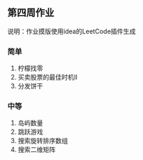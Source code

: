 ## 第四周作业

说明：作业摸版使用idea的LeetCode插件生成

### 简单

1. 柠檬找零
2. 买卖股票的最佳时机II
3. 分发饼干

### 中等

1. 岛屿数量
2. 跳跃游戏
3. 搜索旋转排序数组
4. 搜索二维矩阵